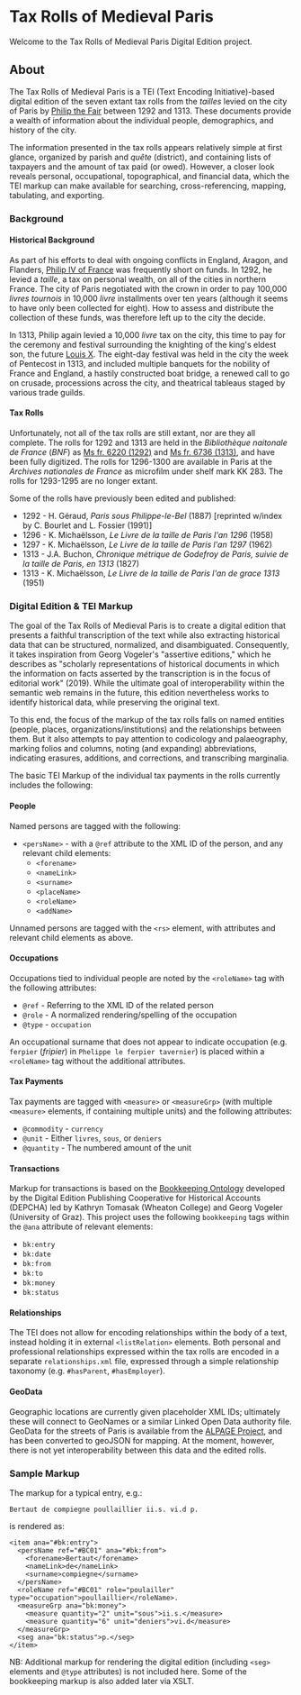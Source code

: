# Tax Rolls of Medieval Paris
Welcome to the Tax Rolls of Medieval Paris Digital Edition project.  

## About

The Tax Rolls of Medieval Paris is a TEI (Text Encoding Initiative)-based digital edition of the seven extant tax rolls from the *tailles* levied on the city of Paris by [Philip the Fair](../html/personography.html#P04) between 1292 and 1313. These documents provide a wealth of information about the individual people, demographics, and history of the city.

The information presented in the tax rolls appears relatively simple at first glance, organized by parish and *quête* (district), and containing lists of taxpayers and the amount of tax paid (or owed). However, a closer look reveals personal, occupational, topographical, and financial data, which the TEI markup can make available for searching, cross-referencing, mapping, tabulating, and exporting.

### Background

#### Historical Background
As part of his efforts to deal with ongoing conflicts in England, Aragon, and Flanders, [Philip IV of France](../html/personography.html#P04) was frequently short on funds. In 1292, he levied a *taille*, a tax on personal wealth, on all of the cities in northern France. The city of Paris negotiated with the crown in order to pay 100,000 *livres tournois* in 10,000 *livre* installments over ten years (although it seems to have only been collected for eight). How to assess and distribute the collection of these funds, was therefore left up to the city the decide.

In 1313, Philip again levied a 10,000 *livre* tax on the city, this time to pay for the ceremony and festival surrounding the knighting of the king's eldest son, the future [Louis X](../html/personography.html#L10). The eight-day festival was held in the city the week of Pentecost in 1313, and included multiple banquets for the nobility of France and England, a hastily constructed boat bridge, a renewed call to go on crusade, processions across the city, and theatrical tableaus staged by various trade guilds.

#### Tax Rolls
Unfortunately, not all of the tax rolls are still extant, nor are they all complete. The rolls for 1292 and 1313 are held in the *Bibliothèque naitonale de France* (*BNF*) as [Ms fr. 6220 (1292)](https://gallica.bnf.fr/ark:/12148/btv1b107205344) and [Ms fr. 6736 (1313)](https://gallica.bnf.fr/ark:/12148/btv1b9063202d), and have been fully digitized. The rolls for 1296-1300 are available in Paris at the *Archives nationales de France* as microfilm under shelf mark KK 283. The rolls for 1293-1295 are no longer extant.

Some of the rolls have previously been edited and published:
* 1292 - H. Géraud, *Paris sous Philippe-le-Bel* (1887) [reprinted w/index by C. Bourlet and L. Fossier (1991)]
* 1296 - K. Michaëlsson, *Le Livre de la taille de Paris l'an 1296* (1958)
* 1297 - K. Michaëlsson, *Le Livre de la taille de Paris l'an 1297* (1962)
* 1313 - J.A. Buchon, *Chronique métrique de Godefroy de Paris, suivie de la taille de Paris, en 1313* (1827)
* 1313 - K. Michaëlsson, *Le Livre de la taille de Paris l'an de grace 1313* (1951)

### Digital Edition & TEI Markup
The goal of the Tax Rolls of Medieval Paris is to create a digital edition that presents a faithful transcription of the text while also extracting historical data that can be structured, normalized, and disambiguated.  Consequently, it takes inspiration from Georg Vogeler's "assertive editions," which he describes as "scholarly representations of historical documents in which the information on facts asserted by the transcription is in the focus of editorial work" (2019). While the ultimate goal of interoperability within the semantic web remains in the future, this edition nevertheless works to identify historical data, while preserving the original text.

To this end, the focus of the markup of the tax rolls falls on named entities (people, places, organizations/institutions) and the relationships between them. But it also attempts to pay attention to codicology and palaeography, marking folios and columns, noting (and expanding) abbreviations, indicating erasures, additions, and corrections, and transcribing marginalia.

The basic TEI Markup of the individual tax payments in the rolls currently includes the following:

#### People
Named persons are tagged with the following:
* `<persName>` - with a `@ref` attribute to the XML ID of the person, and any relevant child elements:
  * `<forename>`
  * `<nameLink>`
  * `<surname>`
  * `<placeName>`
  * `<roleName>`
  * `<addName>`

Unnamed persons are tagged with the `<rs>` element, with attributes and relevant child elements as above.

#### Occupations
Occupations tied to individual people are noted by the `<roleName>` tag with the following attributes:
* `@ref` - Referring to the XML ID of the related person
* `@role` - A normalized rendering/spelling of the occupation
* `@type` - `occupation`

An occupational surname that does not appear to indicate occupation (e.g. `ferpier` (*fripier*) in `Phelippe le ferpier tavernier`) is placed within a `<roleName>` tag without the additional attributes.

#### Tax Payments
Tax payments are tagged with `<measure>` or `<measureGrp>` (with multiple `<measure>` elements, if containing multiple units) and the following attributes:
* `@commodity` - `currency`
* `@unit` - Either `livres`, `sous`, or `deniers`
* `@quantity` - The numbered amount of the unit

#### Transactions
Markup for transactions is based on the [Bookkeeping Ontology](http://gams.uni-graz.at/o:depcha.bookkeeping) developed by the Digital Edition Publishing Cooperative for Historical Accounts (DEPCHA) led by Kathryn Tomasak (Wheaton College) and Georg Vogeler (University of Graz). This project uses the following `bookkeeping` tags within the  `@ana` attribute of relevant elements:
* `bk:entry`
* `bk:date`
* `bk:from`
* `bk:to`
* `bk:money`
* `bk:status`

#### Relationships
The TEI does not allow for encoding relationships within the body of a text, instead holding it in external `<listRelation>` elements. Both personal and professional relationships expressed within the tax rolls are encoded in a separate `relationships.xml` file, expressed through a simple relationship taxonomy (e.g. `#hasParent`, `#hasEmployer`).

#### GeoData
Geographic locations are currently given placeholder XML IDs; ultimately these will connect to GeoNames or a similar Linked Open Data authority file. GeoData for the streets of Paris is available from the [ALPAGE Project](https://alpage.huma-num.fr), and has been converted to geoJSON for mapping. At the moment, however, there is not yet interoperability between this data and the edited rolls.

### Sample Markup
The markup for a typical entry, e.g.:

`Bertaut de compiegne poullaillier ii.s. vi.d p.`

is rendered as:
```
<item ana="#bk:entry">
  <persName ref="#BC01" ana="#bk:from">
    <forename>Bertaut</forename>
    <nameLink>de</nameLink>
    <surname>compiegne</surname>
  </persName>
  <roleName ref="#BC01" role="poulailler" type="occupation">poullaillier</roleName>.
  <measureGrp ana="bk:money">
    <measure quantity="2" unit="sous">ii.s.</measure>
    <measure quantity="6" unit="deniers">vi.d</measure>
  </measureGrp>
  <seg ana="bk:status">p.</seg>
</item>
```
NB: Additional markup for rendering the digital edition (including `<seg>` elements and `@type` attributes) is not included here. Some of the bookkeeping markup is also added later via XSLT.
